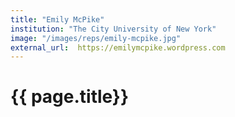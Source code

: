 ```yaml
---
title: "Emily McPike"
institution: "The City University of New York"
image: "/images/reps/emily-mcpike.jpg"
external_url:  https://emilymcpike.wordpress.com 
---
```


<h1> {{ page.title}} </h1>